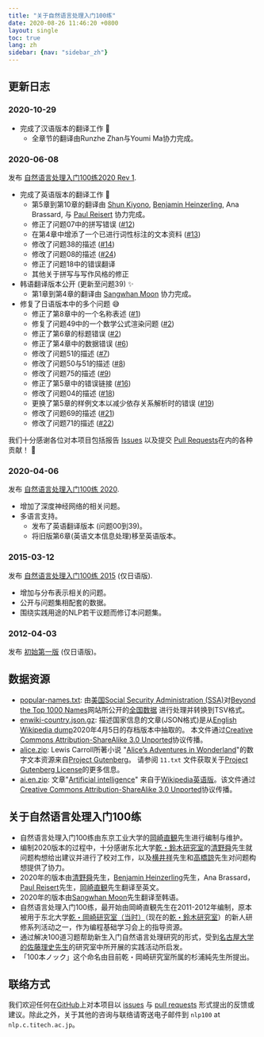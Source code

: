 ```yaml
---
title: "关于自然语言处理入门100练"
date: 2020-08-26 11:46:20 +0800
layout: single
toc: true
lang: zh
sidebar: {nav: "sidebar_zh"}
---
```


## 更新日志

### 2020-10-29

+ 完成了汉语版本的翻译工作 :tada:
  + 全章节的翻译由Runzhe Zhan与Youmi Ma协力完成。

### 2020-06-08
发布 [自然语言处理入门100练2020 Rev 1](http://nlp100.github.io/).

+ 完成了英语版本的翻译工作 :tada:
  + 第5章到第10章的翻译由 [Shun Kiyono](https://butsugiri.github.io/), [Benjamin Heinzerling](https://bheinzerling.github.io/), Ana Brassard, 与 [Paul Reisert](http://www.cl.ecei.tohoku.ac.jp/~preisert/) 协力完成。
  + 修正了问题07中的拼写错误 ([#12](https://github.com/nlp100/nlp100.github.io/pull/12))
  + 在第4章中增添了一个已进行词性标注的文本资料 ([#13](https://github.com/nlp100/nlp100.github.io/issues/13))
  + 修改了问题38的描述 ([#14](https://github.com/nlp100/nlp100.github.io/issues/14))
  + 修改了问题08的描述 ([#24](https://github.com/nlp100/nlp100.github.io/pull/24))
  + 修正了问题18中的错误翻译
  + 其他关于拼写与写作风格的修正
+ 韩语翻译版本公开 (更新至问题39) :sparkles:
  + 第1章到第4章的翻译由 [Sangwhan Moon](https://sangwhan.com/) 协力完成。
+ 修复了日语版本中的多个问题 :sweat_smile:
  + 修正了第8章中的一个名称表述  ([#1](https://github.com/nlp100/nlp100.github.io/pull/1))
  + 修复了问题49中的一个数学公式渲染问题 ([#2](https://github.com/nlp100/nlp100.github.io/pull/2))
  + 修正了第6章的标题错误 ([#2](https://github.com/nlp100/nlp100.github.io/pull/2))
  + 修正了第4章中的数据错误 ([#6](https://github.com/nlp100/nlp100.github.io/issues/6))
  + 修改了问题51的描述 ([#7](https://github.com/nlp100/nlp100.github.io/issues/7))
  + 修改了问题50与51的描述 ([#8](https://github.com/nlp100/nlp100.github.io/pull/8))
  + 修改了问题75的描述 ([#9](https://github.com/nlp100/nlp100.github.io/pull/9))
  + 修正了第5章中的错误链接 ([#16](https://github.com/nlp100/nlp100.github.io/pull/16))
  + 修改了问题04的描述 ([#18](https://github.com/nlp100/nlp100.github.io/pull/18))
  + 更换了第5章的样例文本以减少依存关系解析时的错误 ([#19](https://github.com/nlp100/nlp100.github.io/issues/19))
  + 修改了问题69的描述 ([#21](https://github.com/nlp100/nlp100.github.io/issues/21))
  + 修改了问题71的描述 ([#22](https://github.com/nlp100/nlp100.github.io/issues/22))

我们十分感谢各位对本项目包括报告 [Issues](https://github.com/nlp100/nlp100.github.io/issues) 以及提交 [Pull Requests](https://github.com/nlp100/nlp100.github.io/pulls)在内的各种贡献！ :pray:

### 2020-04-06
发布 [自然语言处理入门100练 2020](http://nlp100.github.io/).

+ 增加了深度神经网络的相关问题。
+ 多语言支持。
  + 发布了英语翻译版本 (问题00到39)。
  + 将旧版第6章(英语文本信息处理)移至英语版本。

### 2015-03-12
发布 [自然语言处理入门100练 2015](http://www.cl.ecei.tohoku.ac.jp/nlp100/) (仅日语版).

+ 增加与分布表示相关的问题。
+ 公开与问题集相配套的数据。
+ 围绕实践用途的NLP若干议题而修订本问题集。

### 2012-04-03
发布 [初始第一版](http://www.cl.ecei.tohoku.ac.jp/index.php?NLP%20100%20Drill%20Exercises) (仅日语版)。

## 数据资源

+ [popular-names.txt](/data/popular-names.txt): 由[美国Social Security Administration (SSA)](http://www.ssa.gov/)对[Beyond the Top 1000 Names](https://www.ssa.gov/oact/babynames/limits.html)网站所公开的[全国数据](https://www.ssa.gov/oact/babynames/names.zip) 进行处理并转换到TSV格式。
+ [enwiki-country.json.gz](/data/enwiki-country.json.gz): 描述国家信息的文章(JSON格式)是从[English Wikipedia dump](http://dumps.wikimedia.org/enwiki/latest/enwiki-latest-pages-articles.xml.bz2)2020年4月5日的存档版本中抽取的。 本文件通过[Creative Commons Attribution-ShareAlike 3.0 Unported](http://creativecommons.org/licenses/by-sa/3.0/legalcode)协议传播。
+ [alice.zip](/data/alice.zip): Lewis Carroll所著小说 "[Alice’s Adventures in Wonderland](https://www.gutenberg.org/files/11/11-h/11-h.htm)"的数字文本资源来自[Project Gutenberg](https://www.gutenberg.org/)。 请参阅 `11.txt` 文件获取关于[Project Gutenberg License](https://www.gutenberg.org/wiki/Gutenberg:The_Project_Gutenberg_License)的更多信息。
+ [ai.en.zip](/data/ai.en.zip): 文章"[Artificial intelligence](https://en.wikipedia.org/wiki/Artificial_intelligence)" 来自于[Wikipedia英语版](https://en.wikipedia.org/)。该文件通过[Creative Commons Attribution-ShareAlike 3.0 Unported](http://creativecommons.org/licenses/by-sa/3.0/legalcode)协议传播。

## 关于自然语言处理入门100练

+ 自然语言处理入门100练由东京工业大学的[岡崎直観](https://www.nlp.c.titech.ac.jp/)先生进行编制与维护。
+ 编制2020版本的过程中，十分感谢东北大学[乾・鈴木研究室](https://www.nlp.ecei.tohoku.ac.jp/)的[清野舜](https://butsugiri.github.io/)先生就问题构想给出建议并进行了校对工作，以及[横井祥](http://www.cl.ecei.tohoku.ac.jp/~yokoi/)先生和[高橋諒](https://reiyw.com/)先生对问题构想提供了协力。
+ 2020年的版本由[清野舜](https://butsugiri.github.io/)先生，[Benjamin Heinzerling](https://bheinzerling.github.io/)先生，Ana Brassard，[Paul Reisert](http://www.cl.ecei.tohoku.ac.jp/~preisert/)先生，[岡崎直観](https://www.nlp.c.titech.ac.jp/)先生翻译至英文。
+ 2020年的版本由[Sangwhan Moon](https://sangwhan.com/)先生翻译至韩语。
+ 自然语言处理入门100练，最开始由岡崎直観先生在2011-2012年编制，原本被用于东北大学[乾・岡崎研究室（当时）](http://www.cl.ecei.tohoku.ac.jp/)（现在的[乾・鈴木研究室](https://www.nlp.ecei.tohoku.ac.jp/)）的新人研修系列活动之一，作为编程基础学习会上的指导资源。
+ 通过解决100道习题帮助新生入门自然语言处理研究的形式，受到[名古屋大学的佐藤理史先生](https://sites.google.com/site/sslabnagoya/)的研究室中所开展的实践活动所启发。
+ 「100本ノック」这个命名由目前乾・岡崎研究室所属的杉浦純先生所提出。


## 联络方式

我们欢迎任何在[GitHub](https://github.com/nlp100/nlp100.github.io)上对本项目以 [issues](https://github.com/nlp100/nlp100.github.io/issues) 与 [pull requests](https://github.com/nlp100/nlp100.github.io/pulls) 形式提出的反馈或建议。除此之外，关于其他的咨询与联络请寄送电子邮件到 `nlp100` at `nlp.c.titech.ac.jp`。
